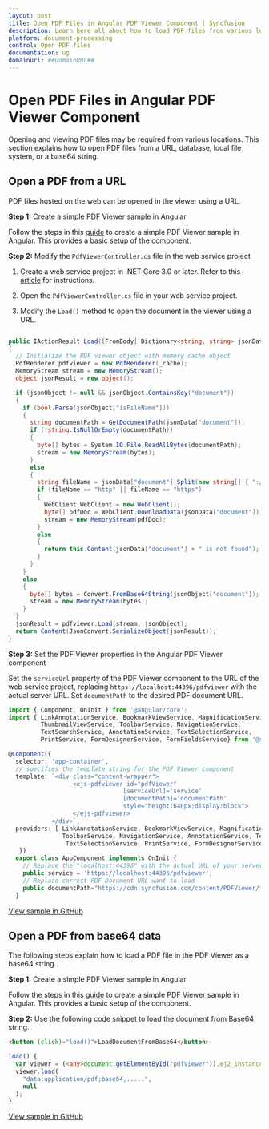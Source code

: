 ```yaml
---
layout: post
title: Open PDF Files in Angular PDF Viewer Component | Syncfusion
description: Learn here all about how to load PDF files from various locations in Syncfusion Angular PDF Viewer component, it's elements, and more.
platform: document-processing
control: Open PDF files
documentation: ug
domainurl: ##DomainURL##
---
```


# Open PDF Files in Angular PDF Viewer Component

Opening and viewing PDF files may be required from various locations. This section explains how to open PDF files from a URL, database, local file system, or a base64 string.

## Open a PDF from a URL

PDF files hosted on the web can be opened in the viewer using a URL.

**Step 1:** Create a simple PDF Viewer sample in Angular

Follow the steps in this [guide](https://help.syncfusion.com/document-processing/pdf/pdf-viewer/angular/getting-started) to create a simple PDF Viewer sample in Angular. This provides a basic setup of the component.

**Step 2:** Modify the `PdfViewerController.cs` file in the web service project

1. Create a web service project in .NET Core 3.0 or later. Refer to this [article](https://support.syncfusion.com/kb/article/9766/how-to-create-pdf-viewer-web-service-in-net-core-31-and-above) for instructions.

2. Open the `PdfViewerController.cs` file in your web service project.

3. Modify the `Load()` method to open the document in the viewer using a URL.

```csharp

public IActionResult Load([FromBody] Dictionary<string, string> jsonData)
{
  // Initialize the PDF viewer object with memory cache object
  PdfRenderer pdfviewer = new PdfRenderer(_cache);
  MemoryStream stream = new MemoryStream();
  object jsonResult = new object();

  if (jsonObject != null && jsonObject.ContainsKey("document"))
  {
    if (bool.Parse(jsonObject["isFileName"]))
    {
      string documentPath = GetDocumentPath(jsonData["document"]);
      if (!string.IsNullOrEmpty(documentPath))
      {
        byte[] bytes = System.IO.File.ReadAllBytes(documentPath);
        stream = new MemoryStream(bytes);
      }
      else
      {
        string fileName = jsonData["document"].Split(new string[] { "://" }, StringSplitOptions.None)[0];
        if (fileName == "http" || fileName == "https")
        {
          WebClient WebClient = new WebClient();
          byte[] pdfDoc = WebClient.DownloadData(jsonData["document"]);
          stream = new MemoryStream(pdfDoc);
        }
        else
        {
          return this.Content(jsonData["document"] + " is not found");
        }
      }
    }
    else
    {
      byte[] bytes = Convert.FromBase64String(jsonObject["document"]);
      stream = new MemoryStream(bytes);
    }
  }
  jsonResult = pdfviewer.Load(stream, jsonObject);
  return Content(JsonConvert.SerializeObject(jsonResult));
}

```

**Step 3:** Set the PDF Viewer properties in the Angular PDF Viewer component

Set the `serviceUrl` property of the PDF Viewer component to the URL of the web service project, replacing `https://localhost:44396/pdfviewer` with the actual server URL. Set `documentPath` to the desired PDF document URL.

```typescript
import { Component, OnInit } from '@angular/core';
import { LinkAnnotationService, BookmarkViewService, MagnificationService,
         ThumbnailViewService, ToolbarService, NavigationService,
         TextSearchService, AnnotationService, TextSelectionService,
         PrintService, FormDesignerService, FormFieldsService} from '@syncfusion/ej2-angular-pdfviewer';

@Component({
  selector: 'app-container',
  // specifies the template string for the PDF Viewer component
  template: `<div class="content-wrapper">
                  <ejs-pdfviewer id="pdfViewer"
                                [serviceUrl]='service'
                                [documentPath]='documentPath'
                                style="height:640px;display:block">
                  </ejs-pdfviewer>
            </div>`,
  providers: [ LinkAnnotationService, BookmarkViewService, MagnificationService,ThumbnailViewService,
               ToolbarService, NavigationService, AnnotationService, TextSearchService,
                TextSelectionService, PrintService, FormDesignerService, FormFieldsService]
   })
  export class AppComponent implements OnInit {
    // Replace the "localhost:44396" with the actual URL of your server
    public service = 'https://localhost:44396/pdfviewer';
    // Replace correct PDF Document URL want to load
    public documentPath="https://cdn.syncfusion.com/content/PDFViewer/flutter-succinctly.pdf"
  }
```

[View sample in GitHub](https://github.com/SyncfusionExamples/angular-pdf-viewer-examples/tree/master/Save%20and%20Load/Load%20PDF%20file%20from%20URL)

## Open a PDF from base64 data

The following steps explain how to load a PDF file in the PDF Viewer as a base64 string.

**Step 1:** Create a simple PDF Viewer sample in Angular

Follow the steps in this [guide](https://help.syncfusion.com/document-processing/pdf/pdf-viewer/angular/getting-started) to create a simple PDF Viewer sample in Angular. This provides a basic setup of the component.

**Step 2:** Use the following code snippet to load the document from Base64 string.

```html
<button (click)="load()">LoadDocumentFromBase64</button>
```

```typescript
load() {
  var viewer = (<any>document.getElementById("pdfViewer")).ej2_instances[0];
  viewer.load(
    "data:application/pdf;base64,.....",
    null
  );
}
```

[View sample in GitHub](https://github.com/SyncfusionExamples/angular-pdf-viewer-examples/tree/master/Save%20and%20Load/Load%20PDF%20file%20from%20base64%20string)